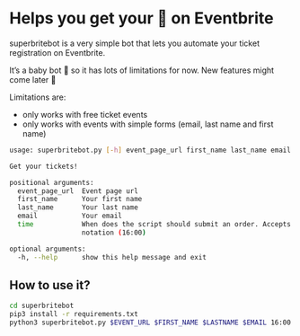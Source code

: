 # Helps you get your :ticket: on Eventbrite

superbritebot is a very simple bot that lets you automate your ticket
registration on Eventbrite.

It’s a baby bot :baby: so it has lots of limitations for now. New features might
come later :baby_bottle:

Limitations are:

* only works with free ticket events
* only works with events with simple forms (email, last name and first name)

```bash
usage: superbritebot.py [-h] event_page_url first_name last_name email time

Get your tickets!

positional arguments:
  event_page_url  Event page url
  first_name      Your first name
  last_name       Your last name
  email           Your email
  time            When does the script should submit an order. Accepts 24-hour
                  notation (16:00)

optional arguments:
  -h, --help      show this help message and exit
```

## How to use it?

```bash
cd superbritebot
pip3 install -r requirements.txt
python3 superbritebot.py $EVENT_URL $FIRST_NAME $LASTNAME $EMAIL 16:00
```
